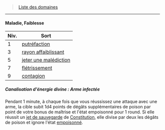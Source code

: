 ﻿---
!GenericItem
Name: Maladie, Faiblesse
Id: cleric_priest_hd.md#maladie-faiblesse
ParentLink: cleric_priest_hd.md#liste-des-domaines
ParentName: Liste des domaines
NameLevel: 4
Attributes: {}
---
> [Liste des domaines](hd_cleric_priest_liste_des_domaines.md)

---

#### Maladie, Faiblesse

|Niv.|Sort|
|---|---|
|1|[putréfaction](hd_spells_putrefaction.md)|
|3|[rayon affaiblissant](hd_spells_rayon_affaiblissant.md)|
|5|[jeter une malédiction](hd_spells_jeter_une_malediction.md)|
|7|[flétrissement](hd_spells_fletrissement.md)|
|9|[contagion](hd_spells_contagion.md)|

##### Canalisation d'énergie divine : Arme infectée

Pendant 1 minute, à chaque fois que vous réussissez une attaque avec une arme, la cible subit 1d4 points de dégâts supplémentaires de poison par point de votre bonus de maîtrise et l'état empoisonné pour 1 round. Si elle réussit un [jet de sauvegarde](hd_abilities_jets_de_sauvegarde.md) de [Constitution](hd_abilities_constitution.md), elle divise par deux les dégâts de poison et ignore l'état [empoisonné](hd_conditions_empoisonne.md).

